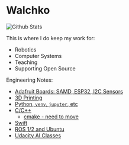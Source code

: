 # Walchko

![Github Stats](https://github-readme-stats.vercel.app/api?username=walchko&show_icons=true&theme=dracula)

<!--
**mickeyl/mickeyl** is a ✨ _special_ ✨ repository because its `README.md` (this file) appears on your GitHub profile.

Here are some ideas to get you started:

- 🔭 I’m currently working on ...
- 🌱 I’m currently learning ...
- 👯 I’m looking to collaborate on ...
- 🤔 I’m looking for help with ...
- 💬 Ask me about ...
- 📫 How to reach me: ...
- 😄 Pronouns: ...
- ⚡ Fun fact: ...
-->

This is where I do keep my work for:

- Robotics
- Computer Systems
- Teaching
- Supporting Open Source

Engineering Notes:

- [Adafruit Boards: SAMD, ESP32, I2C Sensors](https://github.com/walchko/github-blog/tree/master/source/blog/adafruit)
- [3D Printing](https://github.com/walchko/github-blog/tree/master/source/blog/3d-printing)
- [Python, `venv`, `jupyter`, etc](https://github.com/walchko/bearsnacks)
- [C/C++](https://github.com/Bear-Snacks/bear-snacks.github.io)
  - [cmake - need to move](https://github.com/walchko/github-blog/tree/master/source/blog/cmake)
- [Swift](https://github.com/Bear-Snacks/bear-snacks.github.io)
- [ROS 1/2 and Ubuntu](https://github.com/RecklessTedsFunland/izac/tree/master/docs)
- [Udacity AI Classes](https://github.com/MarsUniversity/udacity-ai)
